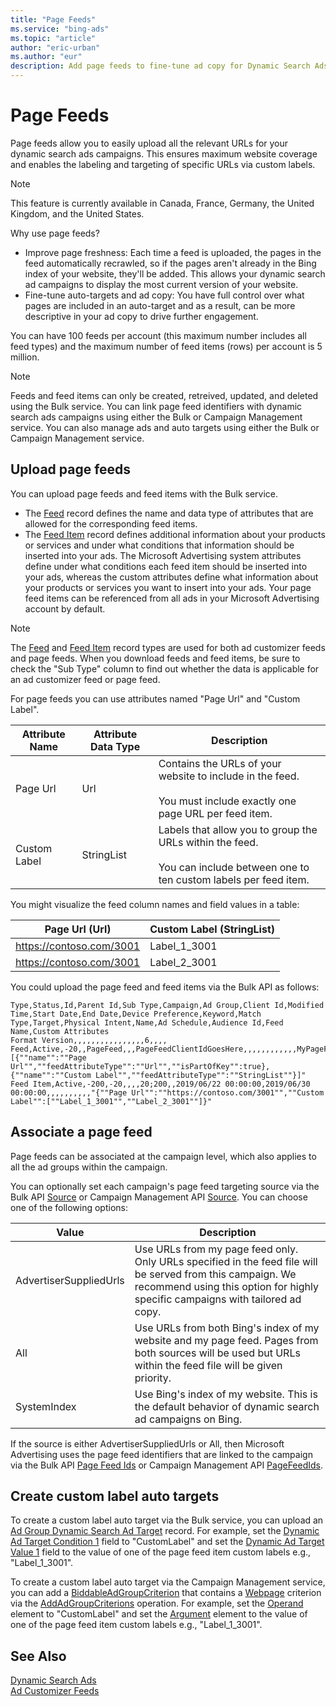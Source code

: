 ```yaml
---
title: "Page Feeds"
ms.service: "bing-ads"
ms.topic: "article"
author: "eric-urban"
ms.author: "eur"
description: Add page feeds to fine-tune ad copy for Dynamic Search Ads auto-targets. 
---
```

# Page Feeds
Page feeds allow you to easily upload all the relevant URLs for your dynamic search ads campaigns. This ensures maximum website coverage and enables the labeling and targeting of specific URLs via custom labels.  

> [!NOTE]
> This feature is currently available in Canada, France, Germany, the United Kingdom, and the United States. 

Why use page feeds?
- Improve page freshness: Each time a feed is uploaded, the pages in the feed automatically recrawled, so if the pages aren't already in the Bing index of your website, they'll be added. This allows your dynamic search ad campaigns to display the most current version of your website.  
- Fine-tune auto-targets and ad copy: You have full control over what pages are included in an auto-target and as a result, can be more descriptive in your ad copy to drive further engagement.  

You can have 100 feeds per account (this maximum number includes all feed types) and the maximum number of feed items (rows) per account is 5 million.  

> [!NOTE]
> Feeds and feed items can only be created, retreived, updated, and deleted using the Bulk service. You can link page feed identifiers with dynamic search ads campaigns using either the Bulk or Campaign Management service. You can also manage ads and auto targets using either the Bulk or Campaign Management service. 

## <a name="upload-pagefeed"></a>Upload page feeds

You can upload page feeds and feed items with the Bulk service. 
- The [Feed](../bulk-service/feed.md) record defines the name and data type of attributes that are allowed for the corresponding feed items. 
- The [Feed Item](../bulk-service/feed-item.md) record defines additional information about your products or services and under what conditions that information should be inserted into your ads. The Microsoft Advertising system attributes define under what conditions each feed item should be inserted into your ads, whereas the custom attributes define what information about your products or services you want to insert into your ads. Your page feed items can be referenced from all ads in your Microsoft Advertising account by default. 

> [!NOTE]
> The [Feed](../bulk-service/feed.md) and [Feed Item](../bulk-service/feed-item.md) record types are used for both ad customizer feeds and page feeds. When you download feeds and feed items, be sure to check the "Sub Type" column to find out whether the data is applicable for an ad customizer feed or page feed.  

For page feeds you can use attributes named "Page Url" and "Custom Label".  

|Attribute Name|Attribute Data Type|Description|
|-----|-----|-----|
|Page Url|Url|Contains the URLs of your website to include in the feed.<br/><br/>You must include exactly one page URL per feed item.|
|Custom Label|StringList|Labels that allow you to group the URLs within the feed.<br/><br/>You can include between one to ten custom labels per feed item.|

You might visualize the feed column names and field values in a table: 

|Page Url (Url)|Custom Label (StringList)|
|-----|-----|
|https://contoso.com/3001|Label_1_3001|
|https://contoso.com/3001|Label_2_3001|

You could upload the page feed and feed items via the Bulk API as follows:

```csv
Type,Status,Id,Parent Id,Sub Type,Campaign,Ad Group,Client Id,Modified Time,Start Date,End Date,Device Preference,Keyword,Match Type,Target,Physical Intent,Name,Ad Schedule,Audience Id,Feed Name,Custom Attributes
Format Version,,,,,,,,,,,,,,,,6,,,,
Feed,Active,-20,,PageFeed,,,PageFeedClientIdGoesHere,,,,,,,,,,,,MyPageFeedName,"[{""name"":""Page Url"",""feedAttributeType"":""Url"",""isPartOfKey"":true},{""name"":""Custom Label"",""feedAttributeType"":""StringList""}]"
Feed Item,Active,-200,-20,,,,20;200,,2019/06/22 00:00:00,2019/06/30 00:00:00,,,,,,,,,,"{""Page Url"":""https://contoso.com/3001"",""Custom Label"":[""Label_1_3001"",""Label_2_3001""]}"
```

## <a name="associate-pagefeed"></a>Associate a page feed

Page feeds can be associated at the campaign level, which also applies to all the ad groups within the campaign.

You can optionally set each campaign's page feed targeting source via the Bulk API [Source](../bulk-service/campaign.md#source) or Campaign Management API [Source](../campaign-management-service/dynamicsearchadssetting.md#source). You can choose one of the following options:

|Value|Description|
|-----------|---------------|
|AdvertiserSuppliedUrls|Use URLs from my page feed only. Only URLs specified in the feed file will be served from this campaign. We recommend using this option for highly specific campaigns with tailored ad copy.|
|All|Use URLs from both Bing's index of my website and my page feed. Pages from both sources will be used but URLs within the feed file will be given priority.|
|SystemIndex|Use Bing's index of my website. This is the default behavior of dynamic search ad campaigns on Bing.|

If the source is either AdvertiserSuppliedUrls or All, then Microsoft Advertising uses the page feed identifiers that are linked to the campaign via the Bulk API [Page Feed Ids](../bulk-service/campaign.md#pagefeedids) or Campaign Management API [PageFeedIds](../campaign-management-service/dynamicsearchadssetting.md#pagefeedids).

## <a name="customlabel-autotarget"></a>Create custom label auto targets

To create a custom label auto target via the Bulk service, you can upload an [Ad Group Dynamic Search Ad Target](../bulk-service/ad-group-dynamic-search-ad-target.md#dynamicadtargetcondition1) record. For example, set the [Dynamic Ad Target Condition 1](../bulk-service/ad-group-dynamic-search-ad-target.md#dynamicadtargetcondition1) field to "CustomLabel" and set the [Dynamic Ad Target Value 1](../bulk-service/ad-group-dynamic-search-ad-target.md#dynamicadtargetvalue1) field to the value of one of the page feed item custom labels e.g., "Label_1_3001". 

To create a custom label auto target via the Campaign Management service, you can add a [BiddableAdGroupCriterion](../campaign-management-service/biddableadgroupcriterion.md) that contains a [Webpage](../campaign-management-service/webpage.md) criterion via the [AddAdGroupCriterions](../campaign-management-service/addadgroupcriterions.md) operation. For example, set the [Operand](../campaign-management-service/webpagecondition.md#operand) element to "CustomLabel" and set the [Argument](../campaign-management-service/webpagecondition.md#argument) element to the value of one of the page feed item custom labels e.g., "Label_1_3001". 

## See Also
[Dynamic Search Ads](dynamic-search-ads.md)  
[Ad Customizer Feeds](ad-customizer-feeds.md)  